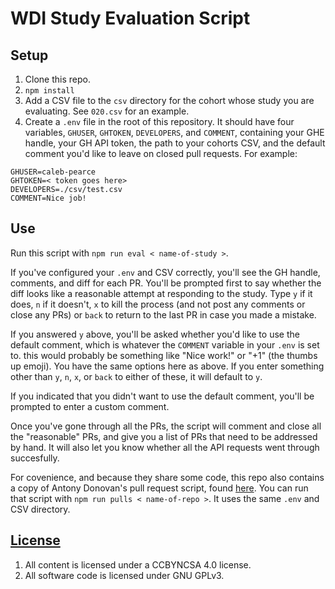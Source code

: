 # WDI Study Evaluation Script

## Setup

1. Clone this repo.
1. `npm install`
1. Add a CSV file to the `csv` directory for the cohort whose study you are
evaluating. See `020.csv` for an example.
1. Create a `.env` file in the root of this repository. It should have four
variables, `GHUSER`, `GHTOKEN`, `DEVELOPERS`, and `COMMENT`, containing your
GHE handle, your GH API token, the path to your cohorts CSV, and the default
comment you'd like to leave on closed pull requests. For example:
```
GHUSER=caleb-pearce
GHTOKEN=< token goes here>
DEVELOPERS=./csv/test.csv
COMMENT=Nice job!
```

## Use

Run this script with `npm run eval < name-of-study >`.

If you've configured your `.env` and CSV correctly, you'll see the GH handle,
comments, and diff for each PR. You'll be prompted first to say whether the diff
looks like a reasonable attempt at responding to the study. Type `y` if it does,
`n` if it doesn't, `x` to kill the process (and not post any comments or close
any PRs) or `back` to return to the last PR in case you made a mistake.

If you answered `y` above, you'll be asked whether you'd like to use the default
comment, which is whatever the `COMMENT` variable in your `.env` is set to. this
would probably be something like "Nice work!" or "+1" (the thumbs up emoji). You
have the same options here as above. If you enter something other than `y`, `n`,
`x`, or `back` to either of these, it will default to `y`.

If you indicated that you didn't want to use the default comment, you'll be
prompted to enter a custom comment.

Once you've gone through all the PRs, the script will comment and close all the
"reasonable" PRs, and give you a list of PRs that need to be addressed by hand.
It will also let you know whether all the API requests went through succesfully.

For covenience, and because they share some code, this repo also contains a copy
of Antony Donovan's pull request script, found [here](https://git.generalassemb.ly/wdi-bos-faculty/pull-requests). You can run
that script with `npm run pulls < name-of-repo >`. It uses the same `.env` and
CSV directory.



## [License](LICENSE)

1.  All content is licensed under a CC­BY­NC­SA 4.0 license.
1.  All software code is licensed under GNU GPLv3.
